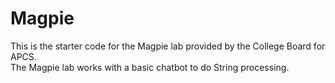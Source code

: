 # Magpie

This is the starter code for the Magpie lab provided by the College Board for APCS.<br>
The Magpie lab works with a basic chatbot to do String processing.
